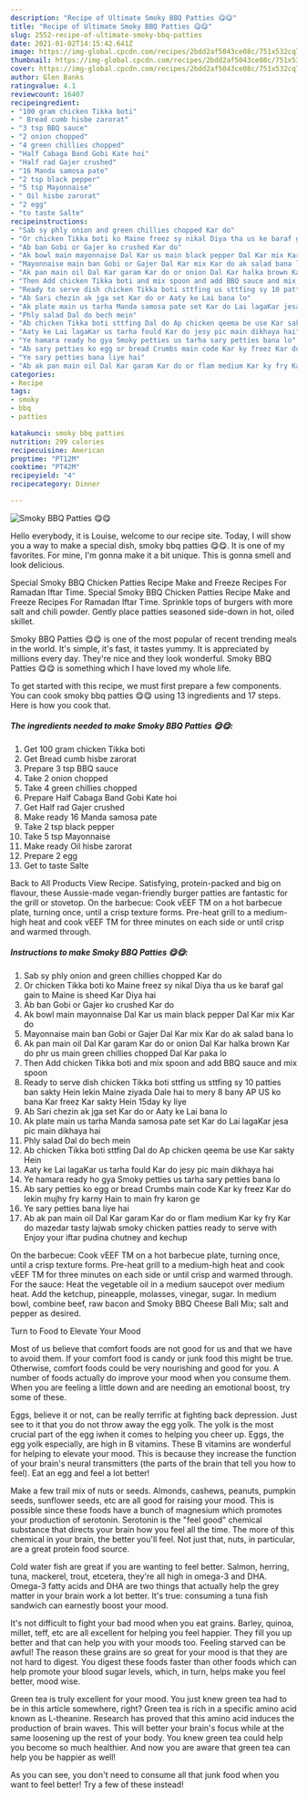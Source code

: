 ```yaml
---
description: "Recipe of Ultimate Smoky BBQ Patties 😋😋"
title: "Recipe of Ultimate Smoky BBQ Patties 😋😋"
slug: 2552-recipe-of-ultimate-smoky-bbq-patties
date: 2021-01-02T14:15:42.641Z
image: https://img-global.cpcdn.com/recipes/2bdd2af5043ce08c/751x532cq70/smoky-bbq-patties-😋😋-recipe-main-photo.jpg
thumbnail: https://img-global.cpcdn.com/recipes/2bdd2af5043ce08c/751x532cq70/smoky-bbq-patties-😋😋-recipe-main-photo.jpg
cover: https://img-global.cpcdn.com/recipes/2bdd2af5043ce08c/751x532cq70/smoky-bbq-patties-😋😋-recipe-main-photo.jpg
author: Glen Banks
ratingvalue: 4.1
reviewcount: 16407
recipeingredient:
- "100 gram chicken Tikka boti"
- " Bread cumb hisbe zarorat"
- "3 tsp BBQ sauce"
- "2 onion chopped"
- "4 green chillies chopped"
- "Half Cabaga Band Gobi Kate hoi"
- "Half rad Gajer crushed"
- "16 Manda samosa pate"
- "2 tsp black pepper"
- "5 tsp Mayonnaise"
- " Oil hisbe zarorat"
- "2 egg"
- "to taste Salte"
recipeinstructions:
- "Sab sy phly onion and green chillies chopped Kar do"
- "Or chicken Tikka boti ko Maine freez sy nikal Diya tha us ke baraf gal gain to Maine is sheed Kar Diya hai"
- "Ab ban Gobi or Gajer ko crushed Kar do"
- "Ak bowl main mayonnaise Dal Kar us main black pepper Dal Kar mix Kar do"
- "Mayonnaise main ban Gobi or Gajer Dal Kar mix Kar do ak salad bana lo"
- "Ak pan main oil Dal Kar garam Kar do or onion Dal Kar halka brown Kar do phr us main green chillies chopped Dal Kar paka lo"
- "Then Add chicken Tikka boti and mix spoon and add BBQ sauce and mix spoon"
- "Ready to serve dish chicken Tikka boti sttfing us sttfing sy 10 patties ban sakty Hein lekin Maine ziyada Dale hai to mery 8 bany AP US ko bana Kar freez Kar sakty Hein 15day ky liye"
- "Ab Sari chezin ak jga set Kar do or Aaty ke Lai bana lo"
- "Ak plate main us tarha Manda samosa pate set Kar do Lai lagaKar jesa pic main dikhaya hai"
- "Phly salad Dal do bech mein"
- "Ab chicken Tikka boti sttfing Dal do Ap chicken qeema be use Kar sakty Hein"
- "Aaty ke Lai lagaKar us tarha fould Kar do jesy pic main dikhaya hai"
- "Ye hamara ready ho gya Smoky petties us tarha sary petties bana lo"
- "Ab sary petties ko egg or bread Crumbs main code Kar ky freez Kar do lekin mujhy fry karny Hain to main fry karon ge"
- "Ye sary petties bana liye hai"
- "Ab ak pan main oil Dal Kar garam Kar do or flam medium Kar ky fry Kar do mazedar tasty lajwab smoky chicken patties ready to serve with Enjoy your iftar pudina chutney and kechup"
categories:
- Recipe
tags:
- smoky
- bbq
- patties

katakunci: smoky bbq patties 
nutrition: 299 calories
recipecuisine: American
preptime: "PT12M"
cooktime: "PT42M"
recipeyield: "4"
recipecategory: Dinner

---
```



![Smoky BBQ Patties 😋😋](https://img-global.cpcdn.com/recipes/2bdd2af5043ce08c/751x532cq70/smoky-bbq-patties-😋😋-recipe-main-photo.jpg)

Hello everybody, it is Louise, welcome to our recipe site. Today, I will show you a way to make a special dish, smoky bbq patties 😋😋. It is one of my favorites. For mine, I'm gonna make it a bit unique. This is gonna smell and look delicious.

Special Smoky BBQ Chicken Patties Recipe Make and Freeze Recipes For Ramadan Iftar Time. Special Smoky BBQ Chicken Patties Recipe Make and Freeze Recipes For Ramadan Iftar Time. Sprinkle tops of burgers with more salt and chili powder. Gently place patties seasoned side-down in hot, oiled skillet.

Smoky BBQ Patties 😋😋 is one of the most popular of recent trending meals in the world. It's simple, it's fast, it tastes yummy. It is appreciated by millions every day. They're nice and they look wonderful. Smoky BBQ Patties 😋😋 is something which I have loved my whole life.


To get started with this recipe, we must first prepare a few components. You can cook smoky bbq patties 😋😋 using 13 ingredients and 17 steps. Here is how you cook that.

<!--inarticleads1-->

##### The ingredients needed to make Smoky BBQ Patties 😋😋:

1. Get 100 gram chicken Tikka boti
1. Get  Bread cumb hisbe zarorat
1. Prepare 3 tsp BBQ sauce
1. Take 2 onion chopped
1. Take 4 green chillies chopped
1. Prepare Half Cabaga Band Gobi Kate hoi
1. Get Half rad Gajer crushed
1. Make ready 16 Manda samosa pate
1. Take 2 tsp black pepper
1. Take 5 tsp Mayonnaise
1. Make ready  Oil hisbe zarorat
1. Prepare 2 egg
1. Get to taste Salte


Back to All Products View Recipe. Satisfying, protein-packed and big on flavour, these Aussie-made vegan-friendly burger patties are fantastic for the grill or stovetop. On the barbecue: Cook vEEF TM on a hot barbecue plate, turning once, until a crisp texture forms. Pre-heat grill to a medium-high heat and cook vEEF TM for three minutes on each side or until crisp and warmed through. 

<!--inarticleads2-->

##### Instructions to make Smoky BBQ Patties 😋😋:

1. Sab sy phly onion and green chillies chopped Kar do
1. Or chicken Tikka boti ko Maine freez sy nikal Diya tha us ke baraf gal gain to Maine is sheed Kar Diya hai
1. Ab ban Gobi or Gajer ko crushed Kar do
1. Ak bowl main mayonnaise Dal Kar us main black pepper Dal Kar mix Kar do
1. Mayonnaise main ban Gobi or Gajer Dal Kar mix Kar do ak salad bana lo
1. Ak pan main oil Dal Kar garam Kar do or onion Dal Kar halka brown Kar do phr us main green chillies chopped Dal Kar paka lo
1. Then Add chicken Tikka boti and mix spoon and add BBQ sauce and mix spoon
1. Ready to serve dish chicken Tikka boti sttfing us sttfing sy 10 patties ban sakty Hein lekin Maine ziyada Dale hai to mery 8 bany AP US ko bana Kar freez Kar sakty Hein 15day ky liye
1. Ab Sari chezin ak jga set Kar do or Aaty ke Lai bana lo
1. Ak plate main us tarha Manda samosa pate set Kar do Lai lagaKar jesa pic main dikhaya hai
1. Phly salad Dal do bech mein
1. Ab chicken Tikka boti sttfing Dal do Ap chicken qeema be use Kar sakty Hein
1. Aaty ke Lai lagaKar us tarha fould Kar do jesy pic main dikhaya hai
1. Ye hamara ready ho gya Smoky petties us tarha sary petties bana lo
1. Ab sary petties ko egg or bread Crumbs main code Kar ky freez Kar do lekin mujhy fry karny Hain to main fry karon ge
1. Ye sary petties bana liye hai
1. Ab ak pan main oil Dal Kar garam Kar do or flam medium Kar ky fry Kar do mazedar tasty lajwab smoky chicken patties ready to serve with Enjoy your iftar pudina chutney and kechup


On the barbecue: Cook vEEF TM on a hot barbecue plate, turning once, until a crisp texture forms. Pre-heat grill to a medium-high heat and cook vEEF TM for three minutes on each side or until crisp and warmed through. For the sauce: Heat the vegetable oil in a medium saucepot over medium heat. Add the ketchup, pineapple, molasses, vinegar, sugar. In medium bowl, combine beef, raw bacon and Smoky BBQ Cheese Ball Mix; salt and pepper as desired. 

Turn to Food to Elevate Your Mood


Most of us believe that comfort foods are not good for us and that we have to avoid them. If your comfort food is candy or junk food this might be true. Otherwise, comfort foods could be very nourishing and good for you. A number of foods actually do improve your mood when you consume them. When you are feeling a little down and are needing an emotional boost, try some of these.

Eggs, believe it or not, can be really terrific at fighting back depression. Just see to it that you do not throw away the egg yolk. The yolk is the most crucial part of the egg iwhen it comes to helping you cheer up. Eggs, the egg yolk especially, are high in B vitamins. These B vitamins are wonderful for helping to elevate your mood. This is because they increase the function of your brain's neural transmitters (the parts of the brain that tell you how to feel). Eat an egg and feel a lot better!

Make a few trail mix of nuts or seeds. Almonds, cashews, peanuts, pumpkin seeds, sunflower seeds, etc are all good for raising your mood. This is possible since these foods have a bunch of magnesium which promotes your production of serotonin. Serotonin is the "feel good" chemical substance that directs your brain how you feel all the time. The more of this chemical in your brain, the better you'll feel. Not just that, nuts, in particular, are a great protein food source.

Cold water fish are great if you are wanting to feel better. Salmon, herring, tuna, mackerel, trout, etcetera, they're all high in omega-3 and DHA. Omega-3 fatty acids and DHA are two things that actually help the grey matter in your brain work a lot better. It's true: consuming a tuna fish sandwich can earnestly boost your mood. 

It's not difficult to fight your bad mood when you eat grains. Barley, quinoa, millet, teff, etc are all excellent for helping you feel happier. They fill you up better and that can help you with your moods too. Feeling starved can be awful! The reason these grains are so great for your mood is that they are not hard to digest. You digest these foods faster than other foods which can help promote your blood sugar levels, which, in turn, helps make you feel better, mood wise.

Green tea is truly excellent for your mood. You just knew green tea had to be in this article somewhere, right? Green tea is rich in a specific amino acid known as L-theanine. Research has proved that this amino acid induces the production of brain waves. This will better your brain's focus while at the same loosening up the rest of your body. You knew green tea could help you become so much healthier. And now you are aware that green tea can help you be happier as well!

As you can see, you don't need to consume all that junk food when you want to feel better! Try a few of these instead!


